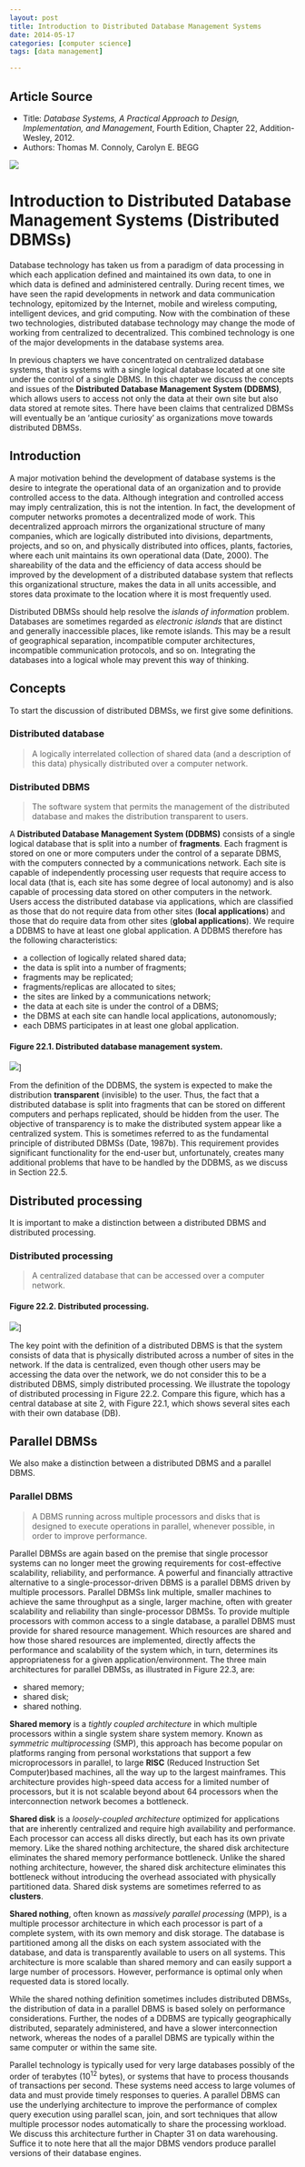 ```yaml
---
layout: post
title: Introduction to Distributed Database Management Systems
date: 2014-05-17
categories: [computer science]
tags: [data management]

---
```


## Article Source
* Title: *Database Systems, A Practical Approach to Design, Implementation, and Management*, Fourth Edition, Chapter 22, Addition-Wesley, 2012.
* Authors: Thomas M. Connoly, Carolyn E. BEGG


[![](http://sungsoo.github.com/images/ddbms-introduction.png)](http://sungsoo.github.com/images/ddbms-introduction.png)

# Introduction to Distributed Database Management Systems (Distributed DBMSs)

Database technology has taken us from a paradigm of data processing in which each application defined and maintained its own data, to one in which data is defined and administered centrally. During recent times, we have seen the rapid developments in network and data communication technology, epitomized by the Internet, mobile and wireless computing, intelligent devices, and grid computing. Now with the combination of these two technologies, distributed database technology may change the mode of working from centralized to decentralized. This combined technology is one of the major developments in the database systems area.

In previous chapters we have concentrated on centralized database systems, that is systems with a single logical database located at one site under the control of a single DBMS. In this chapter we discuss the concepts and issues of the **Distributed Database Management System (DDBMS)**, which allows users to access not only the data at their own site but also data stored at remote sites. There have been claims that centralized DBMSs will eventually be an ‘antique curiosity’ as organizations move towards distributed DBMSs.


## Introduction
A major motivation behind the development of database systems is the desire to integrate the operational data of an organization and to provide controlled access to the data. Although integration and controlled access may imply centralization, this is not the intention. In fact, the development of computer networks promotes a decentralized mode of work. This decentralized approach mirrors the organizational structure of many companies, which are logically distributed into divisions, departments, projects, and so on, and physically distributed into offices, plants, factories, where each unit maintains its own operational data (Date, 2000). The shareability of the data and the efficiency of data access should be improved by the development of a distributed database system that reflects this organizational structure, makes the data in all units accessible, and stores data proximate to the location where it is most frequently used.


Distributed DBMSs should help resolve the *islands of information* problem. Databases are sometimes regarded as *electronic islands* that are distinct and generally inaccessible places, like remote islands. This may be a result of geographical separation, incompatible computer architectures, incompatible communication protocols, and so on. Integrating the databases into a logical whole may prevent this way of thinking.

## Concepts
To start the discussion of distributed DBMSs, we first give some definitions.

### Distributed database
> A logically interrelated collection of shared data (and a description of this data) physically distributed over a computer network.


### Distributed DBMS
> The software system that permits the management of the distributed database and makes the distribution transparent to users.


A **Distributed Database Management System (DDBMS)** consists of a single logical database that is split into a number of **fragments**. Each fragment is stored on one or more computers under the control of a separate DBMS, with the computers connected by a communications network. Each site is capable of independently processing user requests that require access to local data (that is, each site has some degree of local autonomy) and is also capable of processing data stored on other computers in the network.
Users access the distributed database via applications, which are classified as those that do not require data from other sites (**local applications**) and those that do require data from other sites (**global applications**). We require a DDBMS to have at least one global application. A DDBMS therefore has the following characteristics:



* a collection of logically related shared data; 
* the data is split into a number of fragments;   
* fragments may be replicated;
* fragments/replicas are allocated to sites;
* the sites are linked by a communications network;
* the data at each site is under the control of a DBMS;
* the DBMS at each site can handle local applications, autonomously; 
* each DBMS participates in at least one global application.

#### Figure 22.1. Distributed database management system.
![](http://sungsoo.github.com/images/distributed-dbms.png)]

From the definition of the DDBMS, the system is expected to make the distribution **transparent** (invisible) to the user. Thus, the fact that a distributed database is split into fragments that can be stored on different computers and perhaps replicated, should be hidden from the user. The objective of transparency is to make the distributed system appear like a centralized system. This is sometimes referred to as the fundamental principle of distributed DBMSs (Date, 1987b). This requirement provides significant functionality for the end-user but, unfortunately, creates many additional problems that have to be handled by the DDBMS, as we discuss in Section 22.5.

## Distributed processing
It is important to make a distinction between a distributed DBMS and distributed processing.

### Distributed processing
> A centralized database that can be accessed over a computer  network.


#### Figure 22.2. Distributed processing.
![](http://sungsoo.github.com/images/distributed-processing.png)]


The key point with the definition of a distributed DBMS is that the system consists of data that is physically distributed across a number of sites in the network. If the data is centralized, even though other users may be accessing the data over the network, we do not consider this to be a distributed DBMS, simply distributed processing. We illustrate the topology of distributed processing in Figure 22.2. Compare this figure, which has a central database at site 2, with Figure 22.1, which shows several sites each with their own database (DB).



## Parallel DBMSs
We also make a distinction between a distributed DBMS and a parallel DBMS.

### Parallel DBMS
> A DBMS running across multiple processors and disks that is designed  to execute operations in parallel, whenever possible, in order to improve
performance.


Parallel DBMSs are again based on the premise that single processor systems can no longer meet the growing requirements for cost-effective scalability, reliability, and performance. A powerful and financially attractive alternative to a single-processor-driven DBMS is a parallel DBMS driven by multiple processors. Parallel DBMSs link multiple, smaller machines to achieve the same throughput as a single, larger machine, often with greater scalability and reliability than single-processor DBMSs.
To provide multiple processors with common access to a single database, a parallel DBMS must provide for shared resource management. Which resources are shared and how those shared resources are implemented, directly affects the performance and scalability of the system which, in turn, determines its appropriateness for a given application/environment. The three main architectures for parallel DBMSs, as illustrated in Figure 22.3, are:

* shared memory; 
* shared disk;
* shared nothing.

**Shared memory** is a *tightly coupled architecture* in which multiple processors within a single system share system memory. Known as *symmetric multiprocessing* (SMP), this approach has become popular on platforms ranging from personal workstations that support a few microprocessors in parallel, to large **RISC** (Reduced Instruction Set Computer)based machines, all the way up to the largest mainframes. This architecture provides high-speed data access for a limited number of processors, but it is not scalable beyond about 64 processors when the interconnection network becomes a bottleneck.


**Shared disk** is a *loosely-coupled architecture* optimized for applications that are inherently centralized and require high availability and performance. Each processor can access all disks directly, but each has its own private memory. Like the shared nothing architecture, the shared disk architecture eliminates the shared memory performance bottleneck. Unlike the shared nothing architecture, however, the shared disk architecture eliminates this bottleneck without introducing the overhead associated with physically partitioned data. Shared disk systems are sometimes referred to as **clusters**.


**Shared nothing**, often known as *massively parallel processing* (MPP), is a multiple processor architecture in which each processor is part of a complete system, with its own memory and disk storage. The database is partitioned among all the disks on each system associated with the database, and data is transparently available to users on all systems. This architecture is more scalable than shared memory and can easily support a large number of processors. However, performance is optimal only when requested data is stored locally.


While the shared nothing definition sometimes includes distributed DBMSs, the distribution of data in a parallel DBMS is based solely on performance considerations. Further, the nodes of a DDBMS are typically geographically distributed, separately administered, and have a slower interconnection network, whereas the nodes of a parallel DBMS are typically within the same computer or within the same site.


Parallel technology is typically used for very large databases possibly of the order of terabytes (10<sup>12</sup> bytes), or systems that have to process thousands of transactions per second. These systems need access to large volumes of data and must provide timely responses to queries. A parallel DBMS can use the underlying architecture to improve the performance of complex query execution using parallel scan, join, and sort techniques that allow multiple processor nodes automatically to share the processing workload. We discuss this architecture further in Chapter 31 on data warehousing. Suffice it to note here that all the major DBMS vendors produce parallel versions of their database engines.
